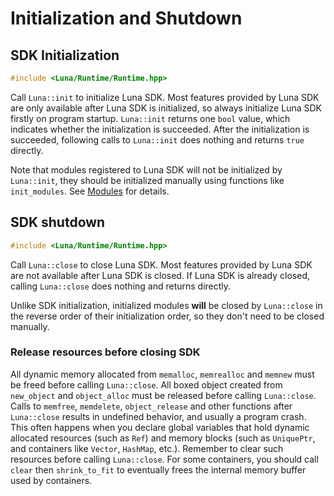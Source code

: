 # Initialization and Shutdown

## SDK Initialization

```c++
#include <Luna/Runtime/Runtime.hpp>
```

Call `Luna::init` to initialize Luna SDK. Most features provided by Luna SDK are only available after Luna SDK is initialized, so always initialize Luna SDK firstly on program startup. `Luna::init` returns one `bool` value, which indicates whether the initialization is succeeded. After the initialization is succeeded, following calls to `Luna::init` does nothing and returns `true` directly.

Note that modules registered to Luna SDK will not be initialized by `Luna::init`, they should be initialized manually using functions like `init_modules`. See [Modules](modules.md) for details.

## SDK shutdown

```c++
#include <Luna/Runtime/Runtime.hpp>
```

Call `Luna::close` to close Luna SDK. Most features provided by Luna SDK are not available after Luna SDK is closed. If Luna SDK is already closed, calling `Luna::close` does nothing and returns directly.

Unlike SDK initialization, initialized modules **will** be closed by `Luna::close` in the reverse order of their initialization order, so they don't need to be closed manually.

### Release resources before closing SDK

All dynamic memory allocated from `memalloc`, `memrealloc` and `memnew` must be freed before calling `Luna::close`. All boxed object created from `new_object` and `object_alloc` must be released before calling `Luna::close`. Calls to `memfree`, `memdelete`, `object_release` and other functions after `Luna::close` results in undefined behavior, and usually a program crash. This often happens when you declare global variables that hold dynamic allocated resources (such as `Ref`) and memory blocks (such as `UniquePtr`, and containers like `Vector`, `HashMap`, etc.). Remember to clear such resources before calling `Luna::close`. For some containers, you should call `clear` then `shrink_to_fit` to eventually frees the internal memory buffer used by containers.





